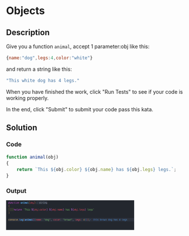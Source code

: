 # Objects

## Description

Give you a function `animal`, accept 1 parameter:obj like this:

```JavaScript
{name:"dog",legs:4,color:"white"}
```
and return a string like this:

```JavaScript
"This white dog has 4 legs."
```
When you have finished the work, click "Run Tests" to see if your code is working properly.

In the end, click "Submit" to submit your code pass this kata.

## Solution

### Code

```JavaScript
function animal(obj)
{
    return `This ${obj.color} ${obj.name} has ${obj.legs} legs.`;
}
```

### Output

<img src="./../Images/objs.png" alt="drawing" style="width:350px;"/><br>